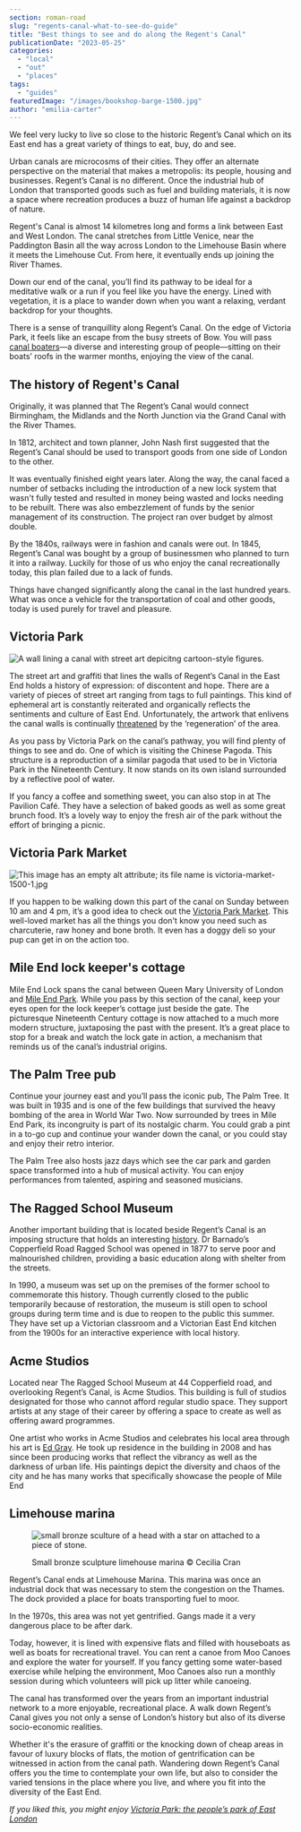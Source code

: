 ```yaml
---
section: roman-road
slug: "regents-canal-what-to-see-do-guide"
title: "Best things to see and do along the Regent's Canal"
publicationDate: "2023-05-25"
categories: 
  - "local"
  - "out"
  - "places"
tags: 
  - "guides"
featuredImage: "/images/bookshop-barge-1500.jpg"
author: "emilia-carter"
---
```


We feel very lucky to live so close to the historic Regent’s Canal which on its East end has a great variety of things to eat, buy, do and see.

Urban canals are microcosms of their cities. They offer an alternate perspective on the material that makes a metropolis: its people, housing and businesses. Regent’s Canal is no different. Once the industrial hub of London that transported goods such as fuel and building materials, it is now a space where recreation produces a buzz of human life against a backdrop of nature. 

Regent's Canal is almost 14 kilometres long and forms a link between East and West London. The canal stretches from Little Venice, near the Paddington Basin all the way across London to the Limehouse Basin where it meets the Limehouse Cut. From here, it eventually ends up joining the River Thames. 

Down our end of the canal, you’ll find its pathway to be ideal for a meditative walk or a run if you feel like you have the energy. Lined with vegetation, it is a place to wander down when you want a relaxing, verdant backdrop for your thoughts.

There is a sense of tranquillity along Regent’s Canal. On the edge of Victoria Park, it feels like an escape from the busy streets of Bow. You will pass [canal boaters](https://romanroadlondon.com/regents-canal-boat-window-photos-rose-palmer/)—a diverse and interesting group of people—sitting on their boats’ roofs in the warmer months, enjoying the view of the canal.

## The history of Regent's Canal

Originally, it was planned that The Regent’s Canal would connect Birmingham, the Midlands and the North Junction via the Grand Canal with the River Thames. 

In 1812, architect and town planner, John Nash first suggested that the Regent’s Canal should be used to transport goods from one side of London to the other. 

It was eventually finished eight years later. Along the way, the canal faced a number of setbacks including the introduction of a new lock system that wasn't fully tested and resulted in money being wasted and locks needing to be rebuilt. There was also embezzlement of funds by the senior management of its construction. The project ran over budget by almost double. 

By the 1840s, railways were in fashion and canals were out. In 1845, Regent’s Canal was bought by a group of businessmen who planned to turn it into a railway. Luckily for those of us who enjoy the canal recreationally today, this plan failed due to a lack of funds. 

Things have changed significantly along the canal in the last hundred years. What was once a vehicle for the transportation of coal and other goods, today is used purely for travel and pleasure.

## Victoria Park

![A wall lining a canal with street art depicitng cartoon-style figures.](/images/regents-canal-street-art-1500.jpg)

The street art and graffiti that lines the walls of Regent’s Canal in the East End holds a history of expression: of discontent and hope. There are a variety of pieces of street art ranging from tags to full paintings. This kind of ephemeral art is constantly reiterated and organically reflects the sentiments and culture of East End. Unfortunately, the artwork that enlivens the canal walls is continually [threatened](https://romanroadlondon.com/hackney-wick-street-art-wall-campaign/) by the ‘regeneration’ of the area.

As you pass by Victoria Park on the canal’s pathway, you will find plenty of things to see and do. One of which is visiting the Chinese Pagoda. This structure is a reproduction of a similar pagoda that used to be in Victoria Park in the Nineteenth Century. It now stands on its own island surrounded by a reflective pool of water.

If you fancy a coffee and something sweet, you can also stop in at The Pavilion Café. They have a selection of baked goods as well as some great brunch food. It’s a lovely way to enjoy the fresh air of the park without the effort of bringing a picnic.

## Victoria Park Market

![This image has an empty alt attribute; its file name is victoria-market-1500-1.jpg](/images/victoria-market-1500-1.jpg)

If you happen to be walking down this part of the canal on Sunday between 10 am and 4 pm, it’s a good idea to check out the [Victoria Park Market](https://romanroadlondon.com/victoria-park-market/). This well-loved market has all the things you don't know you need such as charcuterie, raw honey and bone broth. It even has a doggy deli so your pup can get in on the action too.

## Mile End lock keeper's cottage

Mile End Lock spans the canal between Queen Mary University of London and [Mile End Park](https://romanroadlondon.com/mile-end-park-history/). While you pass by this section of the canal, keep your eyes open for the lock keeper’s cottage just beside the gate. The picturesque Nineteenth Century cottage is now attached to a much more modern structure, juxtaposing the past with the present. It’s a great place to stop for a break and watch the lock gate in action, a mechanism that reminds us of the canal’s industrial origins.

## The Palm Tree pub

Continue your journey east and you’ll pass the iconic pub, The Palm Tree. It was built in 1935 and is one of the few buildings that survived the heavy bombing of the area in World War Two. Now surrounded by trees in Mile End Park, its incongruity is part of its nostalgic charm. You could grab a pint in a to-go cup and continue your wander down the canal, or you could stay and enjoy their retro interior. 

The Palm Tree also hosts jazz days which see the car park and garden space transformed into a hub of musical activity. You can enjoy performances from talented, aspiring and seasoned musicians.

## The Ragged School Museum

Another important building that is located beside Regent’s Canal is an imposing structure that holds an interesting [history](https://romanroadlondon.com/copperfield-road-ragged-school-history/). Dr Barnado’s Copperfield Road Ragged School was opened in 1877 to serve poor and malnourished children, providing a basic education along with shelter from the streets. 

In 1990, a museum was set up on the premises of the former school to commemorate this history. Though currently closed to the public temporarily because of restoration, the museum is still open to school groups during term time and is due to reopen to the public this summer. They have set up a Victorian classroom and a Victorian East End kitchen from the 1900s for an interactive experience with local history.

## Acme Studios

Located near The Ragged School Museum at 44 Copperfield road, and overlooking Regent’s Canal, is Acme Studios. This building is full of studios designated for those who cannot afford regular studio space. They support artists at any stage of their career by offering a space to create as well as offering award programmes.

One artist who works in Acme Studios and celebrates his local area through his art is [Ed Gray](https://romanroadlondon.com/artist-ed-gray-painting-east-london/). He took up residence in the building in 2008 and has since been producing works that reflect the vibrancy as well as the darkness of urban life. His paintings depict the diversity and chaos of the city and he has many works that specifically showcase the people of Mile End

## Limehouse marina

<figure>

![small bronze sculture of a head with a star on attached to a piece of stone.](/images/bronze-head-limehouse-1500.jpg)

<figcaption>

Small bronze sculpture limehouse marina © Cecilia Cran

</figcaption>

</figure>

Regent’s Canal ends at Limehouse Marina. This marina was once an industrial dock that was necessary to stem the congestion on the Thames. The dock provided a place for boats transporting fuel to moor. 

In the 1970s, this area was not yet gentrified. Gangs made it a very dangerous place to be after dark. 

Today, however, it is lined with expensive flats and filled with houseboats as well as boats for recreational travel. You can rent a canoe from Moo Canoes and explore the water for yourself. If you fancy getting some water-based exercise while helping the environment, Moo Canoes also run a monthly session during which volunteers will pick up litter while canoeing.

The canal has transformed over the years from an important industrial network to a more enjoyable, recreational place. A walk down Regent’s Canal gives you not only a sense of London’s history but also of its diverse socio-economic realities. 

Whether it's the erasure of graffiti or the knocking down of cheap areas in favour of luxury blocks of flats, the motion of gentrification can be witnessed in action from the canal path. Wandering down Regent’s Canal offers you the time to contemplate your own life, but also to consider the varied tensions in the place where you live, and where you fit into the diversity of the East End.

_If you liked this, you might enjoy_ [_Victoria Park: the people’s park of East London_](https://romanroadlondon.com/victoria-park-east-london-bow/)


